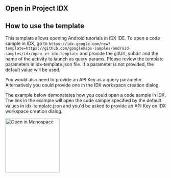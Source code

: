 ## Open in Project IDX 

## How to use the template

This template allows opening Android tutorials in IDX IDE. To open a code sample in IDX, go to `https://idx.google.com/new?template=https://github.com/googlemaps-samples/android-samples/idx/open-in-idx-template` and provide the gitUrl, subdir and the name of the activity to launch as query params. Please review the template parameters in idx-template.json file. If a parameter is not provided, the default value will be used. 

You would also need to provide an API Key as a query parameter. Alternatively you could provide one in the IDX workspace creation dialog.

The example below demonstates how you could open a code sample in IDX. The link in the example will open the code sample specified by the default values in idx-template.json and you'd be asked to provide an API Key on IDX workspace creation dialog.

<a href="https://idx.google.com/new?template=https://github.com/googlemaps-samples/android-samples/idx/open-in-idx-template">
  <img
    alt="Open in Monospace"
    src="https://www.gstatic.com/monospace/230815/openinprojectidx.png"
    width="170"
  />
</a>